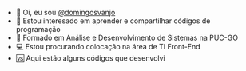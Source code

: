 - 👋 Oi, eu sou [@domingosvanjo](https://www.instagram.com/vanjodom/)
- 👀 Estou interesado em aprender e compartilhar códigos de programação
- 🌱 Formado em Análise e Desenvolvimento de Sistemas na PUC-GO
- 💻 Estou procurando colocação na área de TI Front-End
- 🆚 Aqui estão alguns códigos que desenvolvi
